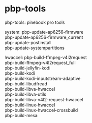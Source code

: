 # pbp-tools

pbp-tools: pinebook pro tools

system:
pbp-update-ap6256-firmware<br>
pbp-update-ap6256-firmware_current<br>
pbp-update-postinstall<br>
pbp-update-systempartitions<br>

hwaccel:
pbp-build-ffmpeg-v4l2request<br>
pbp-build-ffmpeg-v4l2request_full<br>
pbp-build-jellyfin-kodi<br>
pbp-build-kodi<br>
pbp-build-kodi-inputstream-adaptive<br>
pbp-build-libudfread<br>
pbp-build-libva-hwaccel<br>
pbp-build-libva-utils<br>
pbp-build-libva-v4l2-request-hwaccel<br>
pbp-build-linux-hwaccel<br>
pbp-build-linux-hwaccel-crossbuild<br>
pbp-build-mesa<br>
